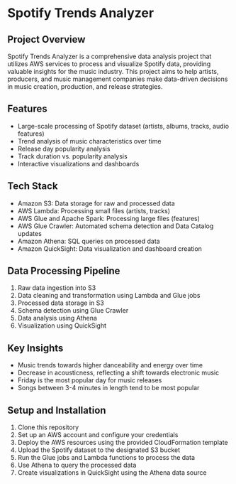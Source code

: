 # Spotify Trends Analyzer

## Project Overview

Spotify Trends Analyzer is a comprehensive data analysis project that utilizes AWS services to process and visualize Spotify data, providing valuable insights for the music industry. This project aims to help artists, producers, and music management companies make data-driven decisions in music creation, production, and release strategies.

## Features

- Large-scale processing of Spotify dataset (artists, albums, tracks, audio features)
- Trend analysis of music characteristics over time
- Release day popularity analysis
- Track duration vs. popularity analysis
- Interactive visualizations and dashboards

## Tech Stack

- Amazon S3: Data storage for raw and processed data
- AWS Lambda: Processing small files (artists, tracks)
- AWS Glue and Apache Spark: Processing large files (features)
- AWS Glue Crawler: Automated schema detection and Data Catalog updates
- Amazon Athena: SQL queries on processed data
- Amazon QuickSight: Data visualization and dashboard creation

## Data Processing Pipeline

1. Raw data ingestion into S3
2. Data cleaning and transformation using Lambda and Glue jobs
3. Processed data storage in S3
4. Schema detection using Glue Crawler
5. Data analysis using Athena
6. Visualization using QuickSight

## Key Insights

- Music trends towards higher danceability and energy over time
- Decrease in acousticness, reflecting a shift towards electronic music
- Friday is the most popular day for music releases
- Songs between 3-4 minutes in length tend to be most popular

## Setup and Installation

1. Clone this repository
2. Set up an AWS account and configure your credentials
3. Deploy the AWS resources using the provided CloudFormation template
4. Upload the Spotify dataset to the designated S3 bucket
5. Run the Glue jobs and Lambda functions to process the data
6. Use Athena to query the processed data
7. Create visualizations in QuickSight using the Athena data source
